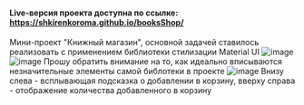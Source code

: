 #### Live-версия проекта доступна по ссылке: https://shkirenkoroma.github.io/booksShop/

Мини-проект "Книжный магазин", основной задачей ставилось реализовать с применением библиотеки стилизации Material UI
![image](https://user-images.githubusercontent.com/61347452/229108307-6bf6b311-5d56-48f6-a6a8-98f6a56d8798.png)
![image](https://user-images.githubusercontent.com/61347452/229108366-7630fe0e-b89c-4694-9c00-667c99a78f79.png)
Прошу обратить внимание на то, как идеально вписываются незначительные элементы самой библотеки в проекте
![image](https://user-images.githubusercontent.com/61347452/229108408-9612e1b7-0037-4c1a-ac08-e8a9bb943eac.png)
Внизу слева - всплывающая подсказка о добавлении в корзину, вверху справа - отображение количества добавленного в корзину

